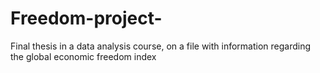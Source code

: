 # Freedom-project-
Final thesis in a data analysis course, on a file with information regarding the global economic freedom index
